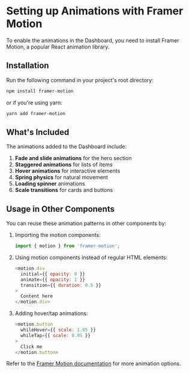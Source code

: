 # Setting up Animations with Framer Motion

To enable the animations in the Dashboard, you need to install Framer Motion, a popular React animation library.

## Installation

Run the following command in your project's root directory:

```bash
npm install framer-motion
```

or if you're using yarn:

```bash
yarn add framer-motion
```

## What's Included

The animations added to the Dashboard include:

1. **Fade and slide animations** for the hero section
2. **Staggered animations** for lists of items
3. **Hover animations** for interactive elements
4. **Spring physics** for natural movement
5. **Loading spinner** animations
6. **Scale transitions** for cards and buttons

## Usage in Other Components

You can reuse these animation patterns in other components by:

1. Importing the motion components:
   ```javascript
   import { motion } from 'framer-motion';
   ```

2. Using motion components instead of regular HTML elements:
   ```javascript
   <motion.div 
     initial={{ opacity: 0 }}
     animate={{ opacity: 1 }}
     transition={{ duration: 0.5 }}
   >
     Content here
   </motion.div>
   ```

3. Adding hover/tap animations:
   ```javascript
   <motion.button
     whileHover={{ scale: 1.05 }}
     whileTap={{ scale: 0.95 }}
   >
     Click me
   </motion.button>
   ```

Refer to the [Framer Motion documentation](https://www.framer.com/motion/) for more animation options.
